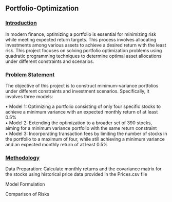 ## Portfolio-Optimization

### <ins> Introduction
In modern finance, optimizing a portfolio is essential for minimizing risk while meeting expected return targets. This process involves allocating investments among various assets to achieve a desired return with the least risk. This project focuses on solving portfolio optimization problems using quadratic programming techniques to determine optimal asset allocations under different constraints and scenarios.

### <ins> Problem Statement
The objective of this project is to construct minimum-variance portfolios under different constraints and investment scenarios. Specifically, it involves three models:

• Model 1: Optimizing a portfolio consisting of only four specific stocks to achieve a minimum variance with an expected monthly return of at least 0.5%  
• Model 2: Extending the optimization to a broader set of 390 stocks, aiming for a minimum variance portfolio with the same return constraint  
• Model 3: Incorporating transaction fees by limiting the number of stocks in the portfolio to a maximum of four, while still achieving a minimum variance and an expected monthly return of at least 0.5%  

### <ins> Methodology
Data Preparation: Calculate monthly returns and the covariance matrix for the stocks using historical price data provided in the Prices.csv file

Model Formulation

Comparison of Risks

